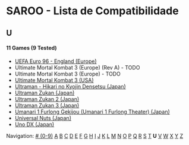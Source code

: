# SAROO - Lista de Compatibilidade

## U

#### 11 Games (9 Tested)

- [UEFA Euro 96 - England (Europe)](../../Regions/Europe/MK-81180/01/README.md)
- Ultimate Mortal Kombat 3 (Europe) (Rev A) - TODO
- Ultimate Mortal Kombat 3 (Europe) - TODO
- [Ultimate Mortal Kombat 3 (USA)](../../Regions/USA/T-9701H/01/README.md)
- [Ultraman - Hikari no Kyojin Densetsu (Japan)](../../Regions/Japan/T-13308G/01/README.md)
- [Ultraman Zukan (Japan)](../../Regions/Japan/T-25501G/01/README.md)
- [Ultraman Zukan 2 (Japan)](../../Regions/Japan/T-25502G/01/README.md)
- [Ultraman Zukan 3 (Japan)](../../Regions/Japan/T-25505G/01/README.md)
- [Umanari 1 Furlong Gekijou (Umanari 1 Furlong Theater) (Japan)](../../Regions/Japan/T-35001G/01/README.md)
- [Universal Nuts (Japan)](../../Regions/Japan/T-36202G/01/README.md)
- [Uno DX (Japan)](../../Regions/Japan/T-26414G/01/README.md)

Navigation:
[# (0-9)](./09.md) [A](./A.md) [B](./B.md) [C](./C.md) [D](./D.md) [E](./E.md) [F](./F.md) [G](./G.md) [H](./H.md) [I](./I.md) [J](./J.md) [K](./K.md) [L](./L.md) [M](./M.md) [N](./N.md) [O](./O.md) [P](./P.md) [Q](./Q.md) [R](./R.md) [S](./S.md) [T](./T.md) **U** [V](./V.md) [W](./W.md) [X](./X.md) [Y](./Y.md) [Z](./Z.md)
